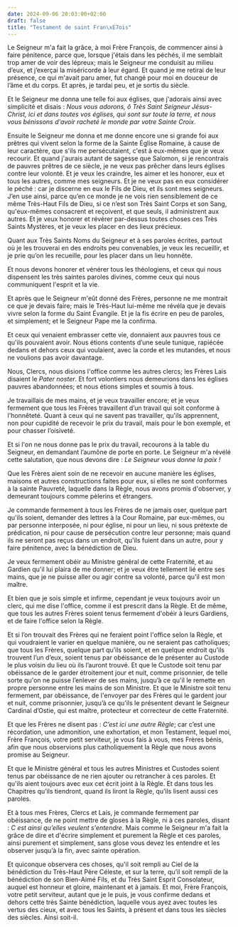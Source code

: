 ```yaml
---
date: 2024-09-06 20:03:00+02:00
draft: false
title: "Testament de saint Fran\xE7ois"
---
```





Le Seigneur m'a fait la grâce, à moi Frère François, de commencer ainsi à faire pénitence, parce que, lorsque j'étais dans les péchés, il me semblait trop amer de voir des lépreux; mais le Seigneur me conduisit au milieu d’eux, et j’exerçai la miséricorde à leur égard. Et quand je me retirai de leur présence, ce qui m'avait paru amer, fut changé pour moi en douceur de l’âme et du corps. Et après, je tardai peu, et je sortis du siècle.

Et le Seigneur me donna une telle foi aux églises, que j'adorais ainsi avec simplicité et disais : *Nous vous adorons, ô Très Saint Seigneur Jésus-Christ, ici et dans toutes vos églises, qui sont sur toute la terre, et nous vous bénissons d'avoir racheté le monde par votre Sainte Croix*.

Ensuite le Seigneur me donna et me donne encore une si grande foi aux prêtres qui vivent selon la forme de la Sainte Église Romaine, à cause de leur caractère, que s'ils me persécutaient, c'est à eux-mêmes que je veux recourir. Et quand j'aurais autant de sagesse que Salomon, si je rencontrais de pauvres prêtres de ce siècle, je ne veux pas prêcher dans leurs églises contre leur volonté. Et je veux les craindre, les aimer et les honorer, eux et tous les autres, comme mes seigneurs. Et je ne veux pas en eux considérer le péché : car je discerne en eux le Fils de Dieu, et ils sont mes seigneurs. J’en use ainsi, parce qu’en ce monde je ne vois rien sensiblement de ce même Très-Haut Fils de Dieu, si ce n’est son Très Saint Corps et son Sang, qu'eux-mêmes consacrent et reçoivent, et que seuls, il administrent aux autres. Et je veux honorer et révérer par-dessus toutes choses ces Très Saints Mystères, et je veux les placer en des lieux précieux.

Quant aux Très Saints Noms du Seigneur et à ses paroles écrites, partout où je les trouverai en des endroits peu convenables, je veux les recueillir, et je prie qu’on les recueille, pour les placer dans un lieu honnête.

Et nous devons honorer et vénérer tous les théologiens, et ceux qui nous dispensent les très saintes paroles divines, comme ceux qui nous communiquent l'esprit et la vie.

Et après que le Seigneur m'eût donné des Frères, personne ne me montrait ce que je devais faire; mais le Très-Haut lui-même me révéla que je devais vivre selon la forme du Saint Évangile. Et je la fis écrire en peu de paroles, et simplement; et le Seigneur Pape me la confirma.

Et ceux qui venaient embrasser cette vie, donnaient aux pauvres tous ce qu'ils pouvaient avoir. Nous étions contents d’une seule tunique, rapiécée dedans et dehors ceux qui voulaient, avec la corde et les mutandes, et nous ne voulions pas avoir davantage.

Nous, Clercs, nous disions l'office comme les autres clercs; les Frères Lais disaient le *Pater noster*. Et fort volontiers nous demeurions dans les églises pauvres abandonnées; et nous étions simples et soumis à tous.

Je travaillais de mes mains, et je veux travailler encore; et je veux fermement que tous les Frères travaillent d’un travail qui soit conforme à l'honnêteté. Quant à ceux qui ne savent pas travailler, qu'ils apprennent, non pour cupidité de recevoir le prix du travail, mais pour le bon exemple, et pour chasser l’oisiveté.

Et si l'on ne nous donne pas le prix du travail, recourons à la table du Seigneur, en demandant l’aumône de porte en porte. Le Seigneur m'a révélé cette salutation, que nous devons dire : *Le Seigneur vous donne la paix !*

Que les Frères aient soin de ne recevoir en aucune manière les églises, maisons et autres constructions faites pour eux, si elles ne sont conformes à la sainte Pauvreté, laquelle dans la Règle, nous avons promis d'observer, y demeurant toujours comme pèlerins et étrangers.

Je commande fermement à tous les Frères de ne jamais oser, quelque part qu'ils soient, demander des lettres à la Cour Romaine, par eux-mêmes, ou par personne interposée, ni pour église, ni pour un lieu, ni sous prétexte de prédication, ni pour cause de persécution contre leur personne; mais quand ils ne seront pas reçus dans un endroit, qu'ils fuient dans un autre, pour y faire pénitence, avec la bénédiction de Dieu.

Je veux fermement obéir au Ministre général de cette Fraternité, et au Gardien qu'il lui plaira de me donner; et je veux être tellement lié entre ses mains, que je ne puisse aller ou agir contre sa volonté, parce qu'il est mon maître.

Et bien que je sois simple et infirme, cependant je veux toujours avoir un clerc, qui me dise l'office, comme il est prescrit dans la Règle. Et de même, que tous les autres Frères soient tenus fermement d'obéir à leurs Gardiens, et de faire l'office selon la Règle.

Et si l’on trouvait des Frères qui ne feraient point l'office selon la Règle, et qui voudraient le varier en quelque manière, ou ne seraient pas catholiques; que tous les Frères, quelque part qu’ils soient, et en quelque endroit qu'ils trouvent l’un d’eux, soient tenus par obéissance de le présenter au Custode le plus voisin du lieu où ils l’auront trouvé. Et que le Custode soit tenu par obéissance de le garder étroitement jour et nuit, comme prisonnier, de telle sorte qu'on ne puisse l’enlever de ses mains, jusqu’à ce qu'il le remette en propre personne entre les mains de son Ministre. Et que le Ministre soit tenu fermement, par obéissance, de l'envoyer par des Frères qui le gardent jour et nuit, comme prisonnier, jusqu’à ce qu'ils le présentent devant le Seigneur Cardinal d’Ostie, qui est maître, protecteur et correcteur de cette Fraternité.

Et que les Frères ne disent pas : *C’est ici une autre Règle*; car c’est une récordation, une admonition, une exhortation, et mon Testament, lequel moi, Frère François, votre petit serviteur, je vous fais à vous, mes Frères bénis, afin que nous observions plus catholiquement la Règle que nous avons promise au Seigneur.

Et que le Ministre général et tous les autres Ministres et Custodes soient tenus par obéissance de ne rien ajouter ou retrancher à ces paroles. Et qu'ils aient toujours avec eux cet écrit joint à la Règle. Et dans tous les Chapitres qu’ils tiendront, quand ils liront la Règle, qu’ils lisent aussi ces paroles.

Et à tous mes Frères, Clercs et Lais, je commande fermement par obéissance, de ne point mettre de gloses à la Règle, ni à ces paroles, disant : *C est ainsi qu’elles veulent s'entendre*. Mais comme le Seigneur m'a fait la grâce de dire et d'écrire simplement et purement la Règle et ces paroles, ainsi purement et simplement, sans glose vous devez les entendre et les observer jusqu’à la fin, avec sainte opération.

Et quiconque observera ces choses, qu'il soit rempli au Ciel de la bénédiction du Très-Haut Père Céleste, et sur la terre, qu’il soit rempli de la bénédiction de son Bien-Aimé Fils, et du Très Saint Esprit Consolateur, auquel est honneur et gloire, maintenant et à jamais. Et moi, Frère François, votre petit serviteur, autant que je le puis, je vous confirme dedans et dehors cette très Sainte bénédiction, laquelle vous ayez avec toutes les vertus des cieux, et avec tous les Saints, à présent et dans tous les siècles des siècles. Ainsi soit-il.
